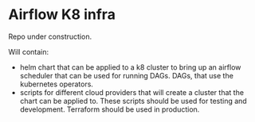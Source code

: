 # Airflow K8 infra

Repo under construction.

Will contain:
- helm chart that can be applied to a k8 cluster to bring up an airflow scheduler that can be used for running DAGs. DAGs, that use the kubernetes operators.
- scripts for different cloud providers that will create a cluster that the chart can be applied to. These scripts should be used for testing and development. Terraform should be used in production.
